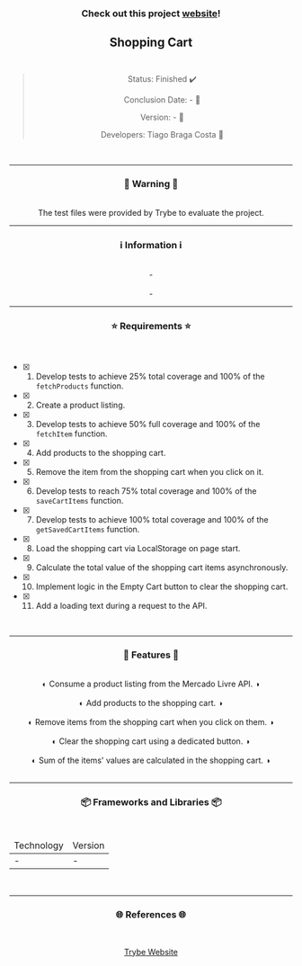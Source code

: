 <div align="center">
  <h3>
    Check out this project <a href="https://ztiagok.github.io/trybe-11.shopping-cart/"> website</a>! 
  <h3>
  <h2>
    Shopping Cart
    <br><br>
  </h2>

  > Status: Finished ✔️
  >
  > Conclusion Date: - 📆
  >
  > Version: - 🧪
  >
  > Developers: Tiago Braga Costa 👤

  <br>
  <hr>
  <h3>
    🚨 Warning 🚨
  </h3>
  <br>
  <span> The test files were provided by Trybe to evaluate the project. </span>
  <br>
  <hr>
  <h3>
    ℹ️ Information ℹ️
  </h3>
  <br>
  <span> - </span> 
  <br><br>
  <span> - </span>
  <br>
  <hr>
  <h3>
    ⭐ Requirements ⭐
  </h3>
  <div align="left">
  <br>
  
- [X] 1. Develop tests to achieve 25% total coverage and 100% of the `fetchProducts` function.
- [X] 2. Create a product listing.
- [X] 3. Develop tests to achieve 50% full coverage and 100% of the `fetchItem` function.
- [X] 4. Add products to the shopping cart.
- [X] 5. Remove the item from the shopping cart when you click on it.
- [X] 6. Develop tests to reach 75% total coverage and 100% of the `saveCartItems` function.
- [X] 7. Develop tests to achieve 100% total coverage and 100% of the `getSavedCartItems` function.
- [X] 8. Load the shopping cart via LocalStorage on page start.
- [X] 9. Calculate the total value of the shopping cart items asynchronously.
- [X] 10. Implement logic in the Empty Cart button to clear the shopping cart.
- [X] 11. Add a loading text during a request to the API.
  </div>
  <br>
  <hr>
  <h3>
   📄 Features 📄
  </h3>
  <br>
  <span> ◐ Consume a product listing from the Mercado Livre API. ◑ </span>
  <br><br>
  <span> ◐ Add products to the shopping cart. ◑ </span>
  <br><br>
  <span> ◐ Remove items from the shopping cart when you click on them. ◑ </span>
  <br><br>
  <span> ◐ Clear the shopping cart using a dedicated button. ◑ </span>
  <br><br>
  <span> ◐ Sum of the items' values are calculated in the shopping cart. ◑ </span>
  <br><br>
  <hr>
  <h3>
    📦 Frameworks and Libraries 📦
  </h3>
  <br>
  <table>
    <thead>
      <td> Technology </td>
      <td> Version </td>
    </thead>
    <tbody>
      <tr>
        <td> - </td>
        <td> - </td>
      </tr>
    </tbody>
  </table>
  <br>
  <hr>
  <h3>
    🌐 References 🌐
  </h3>
    <br>
    <p> <a href="https://www.betrybe.com/"> Trybe Website </a> </p>
</div>

